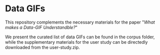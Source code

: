 # Data GIFs

This repository complements the necessary materials for the paper "*What makes a Data-GIF Understandble?*"

We present the curated list of data GIFs can be found in the corpus folder, while the supplementary materials for the user study can be directedly downloaded from the user-study.zip. 